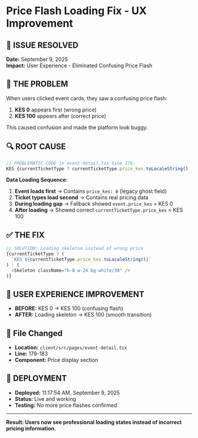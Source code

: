 # Price Flash Loading Fix - UX Improvement

## 🎯 **ISSUE RESOLVED**
**Date:** September 9, 2025  
**Impact:** User Experience - Eliminated Confusing Price Flash

## 🐛 **THE PROBLEM**
When users clicked event cards, they saw a confusing price flash:
1. **KES 0** appears first (wrong price)
2. **KES 100** appears after (correct price)

This caused confusion and made the platform look buggy.

## 🔍 **ROOT CAUSE**
```javascript
// PROBLEMATIC CODE in event-detail.tsx line 176:
KES {currentTicketType ? currentTicketType.price_kes.toLocaleString() : (event?.price_kes || '0')}
```

**Data Loading Sequence:**
1. **Event loads first** → Contains `price_kes: 0` (legacy ghost field)
2. **Ticket types load second** → Contains real pricing data
3. **During loading gap** → Fallback showed `event.price_kes` = KES 0
4. **After loading** → Showed correct `currentTicketType.price_kes` = KES 100

## ✅ **THE FIX**
```javascript
// SOLUTION: Loading skeleton instead of wrong price
{currentTicketType ? (
  `KES ${currentTicketType.price_kes.toLocaleString()}`
) : (
  <Skeleton className="h-8 w-24 bg-white/30" />
)}
```

## 🎨 **USER EXPERIENCE IMPROVEMENT**
- **BEFORE:** KES 0 → KES 100 (confusing flash)
- **AFTER:** Loading skeleton → KES 100 (smooth transition)

## 📍 **File Changed**
- **Location:** `client/src/pages/event-detail.tsx`
- **Line:** 179-183
- **Component:** Price display section

## 🚀 **DEPLOYMENT**
- **Deployed:** 11:17:54 AM, September 9, 2025
- **Status:** Live and working
- **Testing:** No more price flashes confirmed

---
**Result: Users now see professional loading states instead of incorrect pricing information.**